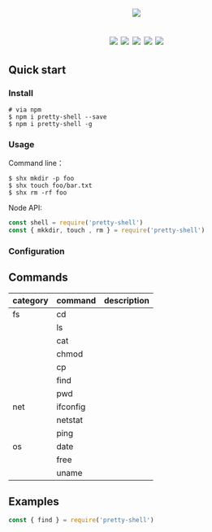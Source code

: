 <h1 align="center">
  <img src="https://imgbed.yiyunt.cn/img/885" />
  <p align="center">
    <a><img src="https://img.shields.io/github/actions/workflow/status/shelljs/shelljs/main.yml?style=flat-square&logo=github" /></a>
    <a><img src="https://img.shields.io/codecov/c/github/shelljs/shelljs/master.svg?style=flat-square&label=coverage" /></a>
    <a><img src="https://img.shields.io/npm/v/shelljs.svg?style=flat-square" /></a>
    <a><img src="https://img.shields.io/npm/dm/shelljs.svg?style=flat-square" /></a>
    <a><img src="https://img.shields.io/badge/code%20style-standard-brightgreen.svg?style=flat-square" /></a>
  </p>
</h1>

## Quick start

### Install 

```shell
# via npm
$ npm i pretty-shell --save
$ npm i pretty-shell -g

```

### Usage

Command line：

```shell
$ shx mkdir -p foo
$ shx touch foo/bar.txt
$ shx rm -rf foo

```

Node API:

```js
const shell = require('pretty-shell')
const { mkkdir, touch , rm } = require('pretty-shell')

```

### Configuration

## Commands

| category  | command  | description |
|  -----    |  ------  |  -----      |
|  fs       |  cd        ||
|           |  ls          ||
|           |  cat         ||
|           |  chmod        ||
|           |  cp         ||
|           |  find         ||
|           |  pwd          ||
|   net     |  ifconfig     ||
|           |  netstat     ||
|           |  ping     ||
|  os       |  date     ||
|           |  free     ||
|           |  uname     ||

## Examples

```js
const { find } = require('pretty-shell')

```
